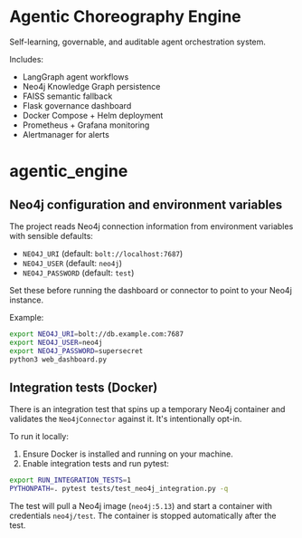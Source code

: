 # Agentic Choreography Engine

Self-learning, governable, and auditable agent orchestration system.

Includes:
- LangGraph agent workflows
- Neo4j Knowledge Graph persistence
- FAISS semantic fallback
- Flask governance dashboard
- Docker Compose + Helm deployment
- Prometheus + Grafana monitoring
- Alertmanager for alerts
# agentic_engine

## Neo4j configuration and environment variables

The project reads Neo4j connection information from environment variables with sensible defaults:

- `NEO4J_URI` (default: `bolt://localhost:7687`)
- `NEO4J_USER` (default: `neo4j`)
- `NEO4J_PASSWORD` (default: `test`)

Set these before running the dashboard or connector to point to your Neo4j instance.

Example:

```bash
export NEO4J_URI=bolt://db.example.com:7687
export NEO4J_USER=neo4j
export NEO4J_PASSWORD=supersecret
python3 web_dashboard.py
```

## Integration tests (Docker)

There is an integration test that spins up a temporary Neo4j container and validates the `Neo4jConnector` against it. It's intentionally opt-in.

To run it locally:

1. Ensure Docker is installed and running on your machine.
2. Enable integration tests and run pytest:

```bash
export RUN_INTEGRATION_TESTS=1
PYTHONPATH=. pytest tests/test_neo4j_integration.py -q
```

The test will pull a Neo4j image (`neo4j:5.13`) and start a container with credentials `neo4j/test`. The container is stopped automatically after the test.

